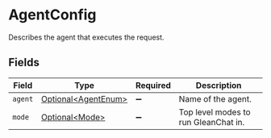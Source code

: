 # AgentConfig

Describes the agent that executes the request.


## Fields

| Field                                                        | Type                                                         | Required                                                     | Description                                                  |
| ------------------------------------------------------------ | ------------------------------------------------------------ | ------------------------------------------------------------ | ------------------------------------------------------------ |
| `agent`                                                      | [Optional\<AgentEnum>](../../models/components/AgentEnum.md) | :heavy_minus_sign:                                           | Name of the agent.                                           |
| `mode`                                                       | [Optional\<Mode>](../../models/components/Mode.md)           | :heavy_minus_sign:                                           | Top level modes to run GleanChat in.                         |